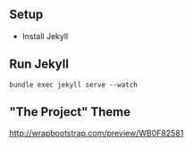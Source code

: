 ## Setup

- Install Jekyll

## Run Jekyll

```
bundle exec jekyll serve --watch
```

## "The Project" Theme

http://wrapbootstrap.com/preview/WB0F82581